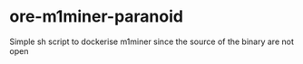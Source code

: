 # ore-m1miner-paranoid
Simple sh script to dockerise m1miner since the source of the binary are not open
